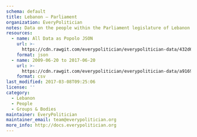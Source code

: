 ```yaml
---
schema: default
title: Lebanon — Parliament
organization: EveryPolitician
notes: Data on the people within the Parliament legislature of Lebanon.
resources:
  - name: All Data as Popolo JSON
    url: >-
      https://cdn.rawgit.com/everypolitician/everypolitician-data/432d657414f3f31600508f58cc302ee4fbbcc57a/data/Lebanon/Parliament/ep-popolo-v1.0.json
    format: json
  - name: 2009-06-20 to 2017-06-20
    url: >-
      https://cdn.rawgit.com/everypolitician/everypolitician-data/a916922401bd57be11927638056e2b360b486e38/data/Lebanon/Parliament/term-2009.csv
    format: csv
last_modified: 2017-03-08T09:25:06
license: ''
category:
  - Lebanon
  - People
  - Groups & Bodies
maintainer: EveryPolitician
maintainer_email: team@everypolitician.org
more_info: http://docs.everypolitician.org
---
```

